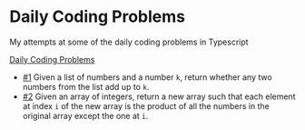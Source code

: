 # Daily Coding Problems

My attempts at some of the daily coding problems in Typescript

[Daily Coding Problems](https://www.dailycodingproblem.com/)

- [#1](/1) Given a list of numbers and a number `k`, return whether any two numbers from the list add up to `k`.
- [#2](/2) Given an array of integers, return a new array such that each element at index `i` of the new array is the product of all the numbers in the original array except the one at `i`.
